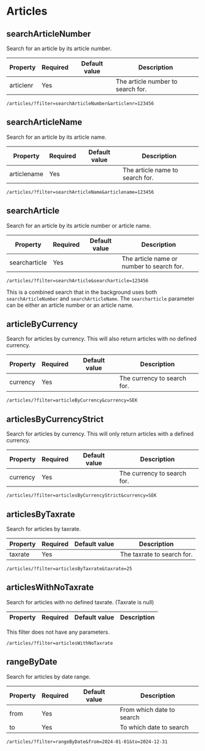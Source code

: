 # Articles

<include from="Snippets-PortalAPI.md" element-id="snippet-header" />

## searchArticleNumber

Search for an article by its article number.

| Property  | Required | Default value | Description                       |
|-----------|----------|---------------|-----------------------------------|
| articlenr | Yes      |               | The article number to search for. |

```
/articles/?filter=searchArticleNumber&articlenr=123456
```

## searchArticleName

Search for an article by its article name.

| Property    | Required | Default value | Description                     |
|-------------|----------|---------------|---------------------------------|
| articlename | Yes      |               | The article name to search for. |

```
/articles/?filter=searchArticleName&articlename=123456
```

## searchArticle

Search for an article by its article number or article name.

| Property       | Required | Default value | Description                               |
|----------------|----------|---------------|-------------------------------------------|
| searcharticle  | Yes      |               | The article name or number to search for. |

```
/articles/?filter=searchArticle&searcharticle=123456
```

This is a combined search that in the background uses both `searchArticleNumber` and `searchArticleName`. The `searcharticle` parameter can be either an article number or an article name.


## articleByCurrency

Search for articles by currency. This will also return articles with no defined currency.

| Property | Required | Default value | Description                 |
|----------|----------|---------------|-----------------------------|
| currency | Yes      |               | The currency to search for. |

```
/articles/?filter=articleByCurrency&currency=SEK
```

## articlesByCurrencyStrict

Search for articles by currency. This will only return articles with a defined currency.

| Property | Required | Default value | Description                 |
|----------|----------|---------------|-----------------------------|
| currency | Yes      |               | The currency to search for. |

```
/articles/?filter=articlesByCurrencyStrict&currency=SEK
```

## articlesByTaxrate

Search for articles by taxrate.

| Property | Required | Default value | Description                |
|----------|----------|---------------|----------------------------|
| taxrate  | Yes      |               | The taxrate to search for. |

```
/articles/?filter=articlesByTaxrate&taxrate=25
```

## articlesWithNoTaxrate

Search for articles with no defined taxrate. (Taxrate is null)

| Property | Required | Default value | Description                 |
|----------|----------|---------------|-----------------------------|

This filter does not have any parameters.

```
/articles/?filter=articlesWithNoTaxrate
```

## rangeByDate

Search for articles by date range.

| Property | Required | Default value | Description               |
|----------|----------|---------------|---------------------------|
| from     | Yes      |               | From which date to search |
| to       | Yes      |               | To which date to search   |

```
/articles/?filter=rangeByDate&from=2024-01-01&to=2024-12-31
```
